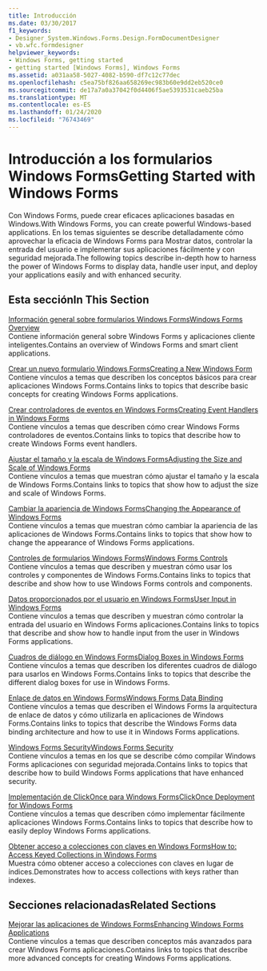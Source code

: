 ```yaml
---
title: Introducción
ms.date: 03/30/2017
f1_keywords:
- Designer_System.Windows.Forms.Design.FormDocumentDesigner
- vb.wfc.formdesigner
helpviewer_keywords:
- Windows Forms, getting started
- getting started [Windows Forms], Windows Forms
ms.assetid: a031aa58-5027-4082-b590-df7c12c77dec
ms.openlocfilehash: c5ea75bf826aa658269ec983b60e9dd2eb520ce0
ms.sourcegitcommit: de17a7a0a37042f0d4406f5ae5393531caeb25ba
ms.translationtype: MT
ms.contentlocale: es-ES
ms.lasthandoff: 01/24/2020
ms.locfileid: "76743469"
---
```

# <a name="getting-started-with-windows-forms"></a><span data-ttu-id="ba9ac-102">Introducción a los formularios Windows Forms</span><span class="sxs-lookup"><span data-stu-id="ba9ac-102">Getting Started with Windows Forms</span></span>
<span data-ttu-id="ba9ac-103">Con Windows Forms, puede crear eficaces aplicaciones basadas en Windows.</span><span class="sxs-lookup"><span data-stu-id="ba9ac-103">With Windows Forms, you can create powerful Windows-based applications.</span></span> <span data-ttu-id="ba9ac-104">En los temas siguientes se describe detalladamente cómo aprovechar la eficacia de Windows Forms para Mostrar datos, controlar la entrada del usuario e implementar sus aplicaciones fácilmente y con seguridad mejorada.</span><span class="sxs-lookup"><span data-stu-id="ba9ac-104">The following topics describe in-depth how to harness the power of Windows Forms to display data, handle user input, and deploy your applications easily and with enhanced security.</span></span>  
  
## <a name="in-this-section"></a><span data-ttu-id="ba9ac-105">Esta sección</span><span class="sxs-lookup"><span data-stu-id="ba9ac-105">In This Section</span></span>  
 [<span data-ttu-id="ba9ac-106">Información general sobre formularios Windows Forms</span><span class="sxs-lookup"><span data-stu-id="ba9ac-106">Windows Forms Overview</span></span>](windows-forms-overview.md)  
 <span data-ttu-id="ba9ac-107">Contiene información general sobre Windows Forms y aplicaciones cliente inteligentes.</span><span class="sxs-lookup"><span data-stu-id="ba9ac-107">Contains an overview of Windows Forms and smart client applications.</span></span>  
  
 [<span data-ttu-id="ba9ac-108">Crear un nuevo formulario Windows Forms</span><span class="sxs-lookup"><span data-stu-id="ba9ac-108">Creating a New Windows Form</span></span>](creating-a-new-windows-form.md)  
 <span data-ttu-id="ba9ac-109">Contiene vínculos a temas que describen los conceptos básicos para crear aplicaciones Windows Forms.</span><span class="sxs-lookup"><span data-stu-id="ba9ac-109">Contains links to topics that describe basic concepts for creating Windows Forms applications.</span></span>  
  
 [<span data-ttu-id="ba9ac-110">Crear controladores de eventos en Windows Forms</span><span class="sxs-lookup"><span data-stu-id="ba9ac-110">Creating Event Handlers in Windows Forms</span></span>](creating-event-handlers-in-windows-forms.md)  
 <span data-ttu-id="ba9ac-111">Contiene vínculos a temas que describen cómo crear Windows Forms controladores de eventos.</span><span class="sxs-lookup"><span data-stu-id="ba9ac-111">Contains links to topics that describe how to create Windows Forms event handlers.</span></span>  
  
 [<span data-ttu-id="ba9ac-112">Ajustar el tamaño y la escala de Windows Forms</span><span class="sxs-lookup"><span data-stu-id="ba9ac-112">Adjusting the Size and Scale of Windows Forms</span></span>](adjusting-the-size-and-scale-of-windows-forms.md)  
 <span data-ttu-id="ba9ac-113">Contiene vínculos a temas que muestran cómo ajustar el tamaño y la escala de Windows Forms.</span><span class="sxs-lookup"><span data-stu-id="ba9ac-113">Contains links to topics that show how to adjust the size and scale of Windows Forms.</span></span>  
  
 [<span data-ttu-id="ba9ac-114">Cambiar la apariencia de Windows Forms</span><span class="sxs-lookup"><span data-stu-id="ba9ac-114">Changing the Appearance of Windows Forms</span></span>](changing-the-appearance-of-windows-forms.md)  
 <span data-ttu-id="ba9ac-115">Contiene vínculos a temas que muestran cómo cambiar la apariencia de las aplicaciones de Windows Forms.</span><span class="sxs-lookup"><span data-stu-id="ba9ac-115">Contains links to topics that show how to change the appearance of Windows Forms applications.</span></span>  
  
 [<span data-ttu-id="ba9ac-116">Controles de formularios Windows Forms</span><span class="sxs-lookup"><span data-stu-id="ba9ac-116">Windows Forms Controls</span></span>](./controls/index.md)  
 <span data-ttu-id="ba9ac-117">Contiene vínculos a temas que describen y muestran cómo usar los controles y componentes de Windows Forms.</span><span class="sxs-lookup"><span data-stu-id="ba9ac-117">Contains links to topics that describe and show how to use Windows Forms controls and components.</span></span>  
  
 [<span data-ttu-id="ba9ac-118">Datos proporcionados por el usuario en Windows Forms</span><span class="sxs-lookup"><span data-stu-id="ba9ac-118">User Input in Windows Forms</span></span>](user-input-in-windows-forms.md)  
 <span data-ttu-id="ba9ac-119">Contiene vínculos a temas que describen y muestran cómo controlar la entrada del usuario en Windows Forms aplicaciones.</span><span class="sxs-lookup"><span data-stu-id="ba9ac-119">Contains links to topics that describe and show how to handle input from the user in Windows Forms applications.</span></span>  
  
 [<span data-ttu-id="ba9ac-120">Cuadros de diálogo en Windows Forms</span><span class="sxs-lookup"><span data-stu-id="ba9ac-120">Dialog Boxes in Windows Forms</span></span>](dialog-boxes-in-windows-forms.md)  
 <span data-ttu-id="ba9ac-121">Contiene vínculos a temas que describen los diferentes cuadros de diálogo para usarlos en Windows Forms.</span><span class="sxs-lookup"><span data-stu-id="ba9ac-121">Contains links to topics that describe the different dialog boxes for use in Windows Forms.</span></span>  
  
 [<span data-ttu-id="ba9ac-122">Enlace de datos en Windows Forms</span><span class="sxs-lookup"><span data-stu-id="ba9ac-122">Windows Forms Data Binding</span></span>](windows-forms-data-binding.md)  
 <span data-ttu-id="ba9ac-123">Contiene vínculos a temas que describen el Windows Forms la arquitectura de enlace de datos y cómo utilizarla en aplicaciones de Windows Forms.</span><span class="sxs-lookup"><span data-stu-id="ba9ac-123">Contains links to topics that describe the Windows Forms data binding architecture and how to use it in Windows Forms applications.</span></span>  
  
 [<span data-ttu-id="ba9ac-124">Windows Forms Security</span><span class="sxs-lookup"><span data-stu-id="ba9ac-124">Windows Forms Security</span></span>](windows-forms-security.md)  
 <span data-ttu-id="ba9ac-125">Contiene vínculos a temas en los que se describe cómo compilar Windows Forms aplicaciones con seguridad mejorada.</span><span class="sxs-lookup"><span data-stu-id="ba9ac-125">Contains links to topics that describe how to build Windows Forms applications that have enhanced security.</span></span>  
  
 [<span data-ttu-id="ba9ac-126">Implementación de ClickOnce para Windows Forms</span><span class="sxs-lookup"><span data-stu-id="ba9ac-126">ClickOnce Deployment for Windows Forms</span></span>](clickonce-deployment-for-windows-forms.md)  
 <span data-ttu-id="ba9ac-127">Contiene vínculos a temas que describen cómo implementar fácilmente aplicaciones Windows Forms.</span><span class="sxs-lookup"><span data-stu-id="ba9ac-127">Contains links to topics that describe how to easily deploy Windows Forms applications.</span></span>  
  
 [<span data-ttu-id="ba9ac-128">Obtener acceso a colecciones con claves en Windows Forms</span><span class="sxs-lookup"><span data-stu-id="ba9ac-128">How to: Access Keyed Collections in Windows Forms</span></span>](how-to-access-keyed-collections-in-windows-forms.md)  
 <span data-ttu-id="ba9ac-129">Muestra cómo obtener acceso a colecciones con claves en lugar de índices.</span><span class="sxs-lookup"><span data-stu-id="ba9ac-129">Demonstrates how to access collections with keys rather than indexes.</span></span>  
  
## <a name="related-sections"></a><span data-ttu-id="ba9ac-130">Secciones relacionadas</span><span class="sxs-lookup"><span data-stu-id="ba9ac-130">Related Sections</span></span>  
 [<span data-ttu-id="ba9ac-131">Mejorar las aplicaciones de Windows Forms</span><span class="sxs-lookup"><span data-stu-id="ba9ac-131">Enhancing Windows Forms Applications</span></span>](./advanced/index.md)  
 <span data-ttu-id="ba9ac-132">Contiene vínculos a temas que describen conceptos más avanzados para crear Windows Forms aplicaciones.</span><span class="sxs-lookup"><span data-stu-id="ba9ac-132">Contains links to topics that describe more advanced concepts for creating Windows Forms applications.</span></span>
